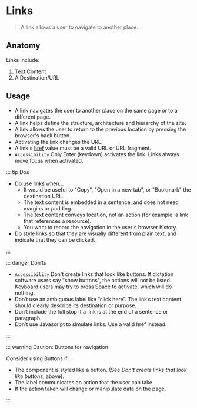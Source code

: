 # Links

> A link allows a user to navigate to another place.

## Anatomy

Links include:

1. Text Content
2. A Destination/URL

## Usage

- A link navigates the user to another place on the same page or to a different page.
- A link helps define the structure, architecture and hierarchy of the site.
- A link allows the user to return to the previous location by pressing the browser's back button.
- Activating the link changes the URL.
- A link's [href](https://developer.mozilla.org/en-US/docs/Web/HTML/Element/a#attr-href) value must be a valid URL or URL fragment.
- `Accessibility` Only Enter (keydown) activates the link. Links always move focus when activated.

::: tip Dos

- Do use links when…
  - It would be useful to "Copy", "Open in a new tab", or "Bookmark" the destination URL.
  - The text content is embedded in a sentence, and does not need margins or padding.
  - The text content conveys location, not an action (for example: a link that references a resource).
  - You want to record the navigation in the user's browser history.
- Do style links so that they are visually different from plain text, and indicate that they can be clicked.

:::

::: danger Don’ts

- `Accessibility` Don't create links that look like buttons. If dictation software users say "show buttons", the actions will not be listed. Keyboard users may try to press Space to activate, which will do nothing.
- Don’t use an ambiguous label like “click here”. The link’s text content should clearly describe its destination or purpose.
- Don’t include the full stop if a link is at the end of a sentence or paragraph.
- Don’t use Javascript to simulate links. Use a valid href instead.

:::

::: warning Caution: Buttons for navigation

Consider using Buttons if…

- The component is styled like a button. (See _Don't create links that look like buttons_, above).
- The label communicates an action that the user can take.
- If the action taken will change or manipulate data on the page.

:::
